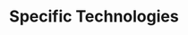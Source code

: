 ---
# Accomplishments widget.
widget: "howto"  # See https://sourcethemes.com/academic/docs/page-builder/
headless: true  # This file represents a page section.
active: true  # Activate this widget? true/false
weight: 5  # Order that this section will appear.
title: "Specific Technologies"
subtitle: ""

# Date format
#   Refer to https://sourcethemes.com/academic/docs/customization/#date-format
date_format: "Jan 2006"

# Accomplishments.
#   Add/remove as many `[[item]]` blocks below as you like.
#   `title`, `organization` and `date_start` are the required parameters.
#   Leave other parameters empty if not required.
#   Begin/end multi-line descriptions with 3 quotes `"""`.
item:
smallItem: 
 - title: "10 Benefits You Get by Using Docker in Software Development"
   summary: "apiumhub.com"
   linkText: ""
   linkUrl: "https://apiumhub.com/tech-blog-barcelona/top-benefits-using-docker/"
   openNewWindow: 
   image: "https://res.cloudinary.com/agile-seo/image/fetch/w_62,dpr_1.0,d_blank_am8gzx.png/https%3A%2F%2Flogo.clearbit.com%2Fapiumhub.com%3Fsize%3D250" 
 - title: "Taking Machine Learning to New Heights Using Docker Containers"
   summary: "cio.com"
   linkText: ""
   linkUrl: "https://www.cio.com/article/3251165/machine-learning/taking-machine-learning-to-new-heights-using-docker-containers.html?utm_campaign=Aqua%20Digest&amp;utm_source=hs_email&amp;utm_medium=email&amp;utm_content=60726263&amp;_hsenc=p2ANqtz-_HJvRkfYkshtQqPVkGFANZGSMDjmzPI92SuubU4wKOt8vB0s8BObizDcXCKGJxox6GeWpZJ77NFe-5XV34B5Jm_0YrGA&amp;_hsmi=60726263"
   openNewWindow: 
   image: "https://res.cloudinary.com/agile-seo/image/fetch/w_62,dpr_1.0,d_blank_am8gzx.png/https%3A%2F%2Flogo.clearbit.com%2Fcio.com%3Fsize%3D250" 
 - title: "Kubernetes: Where Are We Going?"
   summary: "konghq.com"
   linkText: ""
   linkUrl: "https://konghq.com/blog/kubernetes-where-are-we-going/"
   openNewWindow: 
   image: "https://res.cloudinary.com/agile-seo/image/fetch/w_62,dpr_1.0,d_blank_am8gzx.png/https%3A%2F%2Flogo.clearbit.com%2Fkonghq.com%3Fsize%3D250" 
 - title: "The Comprehensive Guide to Serverless Architecture"
   summary: "simform.com"
   linkText: ""
   linkUrl: "https://www.simform.com/serverless-architecture-guide/"
   openNewWindow: 
   image: "https://res.cloudinary.com/agile-seo/image/fetch/w_62,dpr_1.0,d_blank_am8gzx.png/https%3A%2F%2Flogo.clearbit.com%2Fsimform.com%3Fsize%3D250" 
---